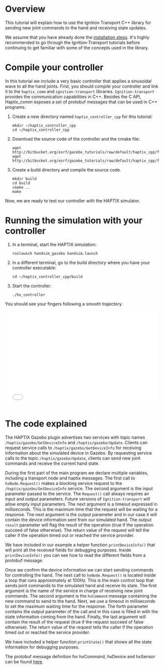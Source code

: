 # Overview

This tutorial will explain how to use the Ignition Transport C++ library for
sending new joint commands to the hand and receiving state updates.

We assume that you have already done the [installation steps](TODO). It's highly
recommended to go through the Ignition-Transport tutorials before continuing to
get familiar with some of the concepts used in the library.


# Compile your controller

In this tutorial we include a very basic controller that applies a sinusoidal
wave to all the hand joints. First, you should compile your controller and link
it to the `haptix_comm` and `ignition-transport` libraries. `Ignition-transport`
provides the communication capabilities in C++. Besides the C API, Haptix_comm
exposes a set of protobuf messages that can be used in C++ programs.

1. Create a new directory named `haptix_controller_cpp` for this tutorial:

    ~~~
    mkdir ~/haptix_controller_cpp
    cd ~/haptix_controller_cpp
    ~~~

1. Download the source code of the controller and the cmake file:

    ~~~
    wget http://bitbucket.org/osrf/gazebo_tutorials/raw/default/haptix_cpp/files/hx_controller.cpp
    wget http://bitbucket.org/osrf/gazebo_tutorials/raw/default/haptix_cpp/files/CMakeLists.txt
    ~~~

1. Create a build directory and compile the source code.

    ~~~
    mkdir build
    cd build
    cmake ..
    make
    ~~~

Now, we are ready to test our controller with the HAPTIX simulator.

# Running the simulation with your controller

1. In a terminal, start the HAPTIX simulation:

    ~~~
    roslaunch handsim_gazebo handsim.launch
    ~~~

1. In a different terminal, go to the build directory where you have your
controller executable:

    ~~~
    cd ~/haptix_controller_cpp/build
    ~~~

1. Start the controller:

    ~~~
    ./hx_controller
    ~~~

You should see your fingers following a smooth trajectory.

<iframe width="500" height="313" src="//player.vimeo.com/video/108959804" frameborder="0" webkitallowfullscreen mozallowfullscreen allowfullscreen></iframe>

# The code explained

<include from='/int main/' to='/return -1;\n  }/' src='http://bitbucket.org/osrf/gazebo_tutorials/raw/default/haptix_cpp/files/hx_controller.cpp' />

The HAPTIX Gazebo plugin advertises two services with topic names
`/haptix/gazebo/GetDeviceInfo` and `/haptix/gazebo/Update`. Clients can request
service calls to `/haptix/gazebo/GetDeviceInfo` for receiving information about
the simulated device in Gazebo. By requesting service calls to the topic
`/haptix/gazebo/Update`, clients can send new joint commands and receive the
current hand state.

During the first part of the main program we declare multiple variables,
including a transport node and haptix messages. The first call to
`hxNode.Request()` makes a blocking service request to the
`/haptix/gazebo/GetDeviceInfo` service. The second argument is the input
parameter passed to the service. The `Request()` call always requires an input
and output parameters. Future versions of `Ignition-transport` will allow empty
input parameters. The next argument is a timeout expressed in milliseconds.
This is the maximum time that the request will be waiting for a response.
The next argument is the output parameter and in our case it will contain the
device information sent from our simulated hand. The output `result` parameter
will flag the result of the operation (true if the operation succeed of false
otherwise). The return value of the request will tell the caller if the
operation timed out or reached the service provider.

We have included in our example a helper function `printDeviceInfo()` that will
print all the received fields for debugging purposes. Inside `printDeviceInfo()`
you can see how to read the different fields from a protobuf message.

<include from='/  // Set the service name for requesting a joint update/' to='/    usleep\(10000\);\n  }/' src='http://bitbucket.org/osrf/gazebo_tutorials/raw/default/haptix_cpp/files/hx_controller.cpp' />

Once we confirm the device information we can start sending commands for
controlling the hand. The next call to `hxNode.Request()` is located inside a
loop that runs approximately at 100Hz. This is the main control loop that sends
joint commands to the simulated hand and receive its state. The first argument
is the name of the service in charge of receiving new joint commands. The second
argument is the `hxCommand` message containing the new command to send to the hand.
Next, we use a timeout in milliseconds to set the maximum waiting time for the
response. The forth parameter contains the output parameter of the call and in
this case is filled in with the state information coming from the hand. Finally,
the last argument will contain the result of the request (true if the request
succeed of false otherwise). The return value of the request tells the caller if
the operation timed out or reached the service provider.

We have included a helper function `printState()` that shows all the state
information for debugging purposes.

The protobuf message definition for hxCommand, hxDevice and hxSensor can be
found [here](https://bitbucket.org/osrf/haptix_comm/src/cfd7e09c00ad045c0ee99a871f786971dc527fc5/msg/?at=default).
